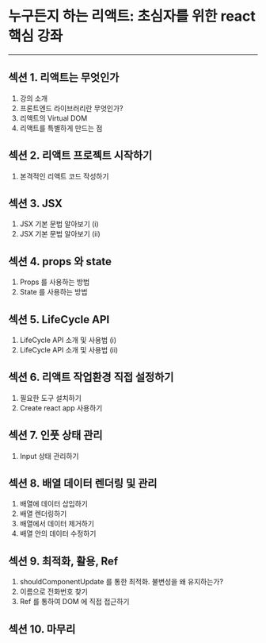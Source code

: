 # 누구든지 하는 리액트: 초심자를 위한 react 핵심 강좌

------



## 섹션 1. 리액트는 무엇인가

1. 강의 소개
2. 프론트엔드 라이브러리란 무엇인가?
3. 리액트의 Virtual DOM
4. 리액트를 특별하게 만드는 점



## 섹션 2. 리액트 프로젝트 시작하기

1. 본격적인 리액트 코드 작성하기



## 섹션 3. JSX

1. JSX 기본 문법 알아보기 (i)
2. JSX 기본 문법 알아보기 (ii)



## 섹션 4. props 와 state

1. Props 를 사용하는 방법
2. State 를 사용하는 방법



## 섹션 5. LifeCycle API

1. LifeCycle API 소개 및 사용법 (i)
2. LifeCycle API 소개 및 사용법 (ii)



## 섹션 6. 리액트 작업환경 직접 설정하기

1. 필요한 도구 설치하기
2. Create react app 사용하기



## 섹션 7. 인풋 상태 관리

1. Input 상태 관리하기



## 섹션 8. 배열 데이터 렌더링 및 관리

1. 배열에 데이터 삽입하기
2. 배열 렌더링하기
3. 배열에서 데이터 제거하기
4. 배열 안의 데이터 수정하기



## 섹션 9. 최적화, 활용, Ref

1. shouldComponentUpdate 를 통한 최적화. 불변성을 왜 유지하는가?
2. 이름으로 전화번호 찾기
3. Ref 를 통하여 DOM 에 직접 접근하기



## 섹션 10. 마무리